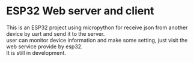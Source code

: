 # ESP32 Web server and client  
This is an ESP32 project using micropython for receive json from another device by uart and send it to the server.    
user can monitor device information and make some setting, just visit the web service provide by esp32.    
It is still in development.    
